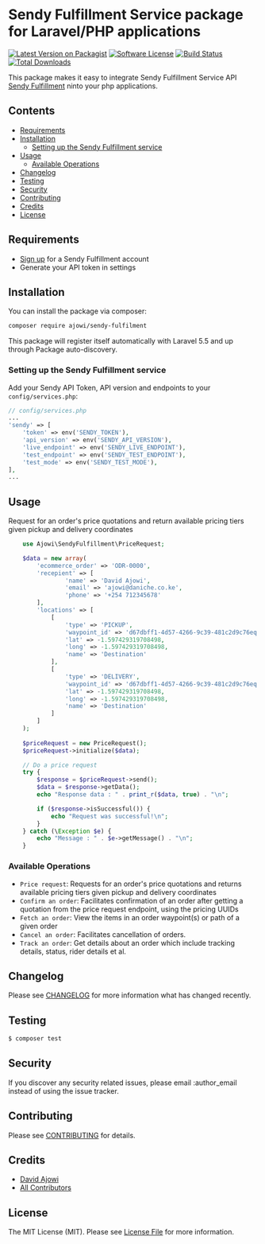 #  Sendy Fulfillment Service package for Laravel/PHP applications

[![Latest Version on Packagist](https://img.shields.io/packagist/v/ajowi/sendy-fulfilment.svg?style=flat-square)](https://packagist.org/packages/ajowi/sendy-fulfilment)
[![Software License](https://img.shields.io/badge/license-MIT-brightgreen.svg?style=flat-square)](LICENSE.md)
[![Build Status](https://img.shields.io/travis/ajowi/sendy-fulfilment/master.svg?style=flat-square)](https://travis-ci.org/ajowi/sendy-fulfilment)
[![Total Downloads](https://img.shields.io/packagist/dt/ajowi/sendy-fulfilment.svg?style=flat-square)](https://packagist.org/packages/ajowi/sendy-fulfilment)

This package makes it easy to integrate Sendy Fulfillment Service API [Sendy Fulfillment](https://api.sendyit.com/v2/documentation) ninto your php applications.


## Contents

- [Requirements](#requirements)
- [Installation](#installation)
	- [Setting up the Sendy Fulfillment service](#setting-up-the-sendy-fulfillment-service)
- [Usage](#usage)
	- [Available Operations](#available-operations)
- [Changelog](#changelog)
- [Testing](#testing)
- [Security](#security)
- [Contributing](#contributing)
- [Credits](#credits)
- [License](#license)

## Requirements

- [Sign up](https://app.sendyit.com) for a Sendy Fulfillment account
- Generate your API token in settings

## Installation

You can install the package via composer:

``` bash
composer require ajowi/sendy-fulfilment
```

This package will register itself automatically with Laravel 5.5 and up through Package auto-discovery.

### Setting up the Sendy Fulfillment service

Add your Sendy API Token, API version and endpoints to your `config/services.php`:

```php
// config/services.php
...
'sendy' => [
    'token' => env('SENDY_TOKEN'),
    'api_version' => env('SENDY_API_VERSION'),
    'live_endpoint' => env('SENDY_LIVE_ENDPOINT'),
    'test_endpoint' => env('SENDY_TEST_ENDPOINT'),
    'test_mode' => env('SENDY_TEST_MODE'),
],
...
```

## Usage

Request for an order's price quotations and return available pricing tiers given pickup and delivery coordinates
``` php
    use Ajowi\SendyFulfillment\PriceRequest;

    $data = new array(
        'ecommerce_order' => 'ODR-0000',
        'recepient' => [
                'name' => 'David Ajowi',
                'email' => 'ajowi@daniche.co.ke',
                'phone' => '+254 712345678'
        ],
        'locations' => [
            [
                'type' => 'PICKUP',
                'waypoint_id' => 'd67dbff1-4d57-4266-9c39-481c2d9c76eq',
                'lat' => -1.597429319708498,
                'long' => -1.597429319708498,
                'name' => 'Destination'
            ],
            [
                'type' => 'DELIVERY',
                'waypoint_id' => 'd67dbff1-4d57-4266-9c39-481c2d9c76eq',
                'lat' => -1.597429319708498,
                'long' => -1.597429319708498,
                'name' => 'Destination'
            ]
        ]
    );
    
    $priceRequest = new PriceRequest();
    $priceRequest->initialize($data);

    // Do a price request
    try {
        $response = $priceRequest->send();
        $data = $response->getData();
        echo "Response data : " . print_r($data, true) . "\n";

        if ($response->isSuccessful()) {
            echo "Request was successful!\n";
        }
    } catch (\Exception $e) {
        echo "Message : " . $e->getMessage() . "\n";
    }

```
### Available Operations

- `Price request`: Requests for an order's price quotations and returns available pricing tiers given pickup and delivery coordinates
- `Confirm an order`: Facilitates confirmation of an order after getting a quotation from the price request endpoint, using the pricing UUIDs
- `Fetch an order`: View the items in an order waypoint(s) or path of a given order
- `Cancel an order`: Facilitates cancellation of orders.
- `Track an order`: Get details about an order which include tracking details, status, rider details et al.

## Changelog

Please see [CHANGELOG](CHANGELOG.md) for more information what has changed recently.

## Testing

``` bash
$ composer test
```

## Security

If you discover any security related issues, please email :author_email instead of using the issue tracker.

## Contributing

Please see [CONTRIBUTING](CONTRIBUTING.md) for details.

## Credits

- [David Ajowi](https://github.com/ajowi)
- [All Contributors](../../contributors)

## License

The MIT License (MIT). Please see [License File](LICENSE.md) for more information.
